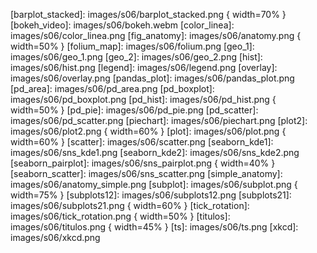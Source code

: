 
<!-- enlaces -->

[10libraries]: http://www.xavierdupre.fr/app/jupytalk/helpsphinx/notebooks/10_plotting_libraries.html
[bokeh]: https://bokeh.pydata.org/
[cartopy]: https://github.com/SciTools/cartopy
[folium]: http://python-visualization.github.io/folium/
[folium_ex]: https://nbviewer.jupyter.org/github/python-visualization/folium/tree/master/examples/
[MATLAB]: https://www.mathworks.com/products/matlab.html
[Matplotlib]: https://matplotlib.org/
[pandas]: https://pandas.pydata.org/
[Seaborn]: https://seaborn.pydata.org/
[seaborn_ex]: https://seaborn.pydata.org/examples/index.html
[sns_context]: https://seaborn.pydata.org/tutorial/aesthetics.html#temporarily-setting-figure-style
[sns_tutorial]: http://seaborn.pydata.org/tutorial.html

<!-- images -->
[barplot]: images/s06/barplot.png
[barplot_stacked]: images/s06/barplot_stacked.png { width=70% }
[bokeh_video]: images/s06/bokeh.webm
[color_linea]: images/s06/color_linea.png
[fig_anatomy]: images/s06/anatomy.png { width=50% }
[folium_map]: images/s06/folium.png
[geo_1]: images/s06/geo_1.png
[geo_2]: images/s06/geo_2.png
[hist]: images/s06/hist.png
[legend]: images/s06/legend.png
[overlay]: images/s06/overlay.png
[pandas_plot]: images/s06/pandas_plot.png
[pd_area]: images/s06/pd_area.png
[pd_boxplot]: images/s06/pd_boxplot.png
[pd_hist]: images/s06/pd_hist.png { width=50% }
[pd_pie]: images/s06/pd_pie.png
[pd_scatter]: images/s06/pd_scatter.png
[piechart]: images/s06/piechart.png
[plot2]: images/s06/plot2.png { width=60% }
[plot]: images/s06/plot.png { width=60% }
[scatter]: images/s06/scatter.png
[seaborn_kde1]: images/s06/sns_kde1.png
[seaborn_kde2]: images/s06/sns_kde2.png
[seaborn_pairplot]: images/s06/sns_pairplot.png { width=40% }
[seaborn_scatter]: images/s06/sns_scatter.png
[simple_anatomy]: images/s06/anatomy_simple.png
[subplot]: images/s06/subplot.png { width=75% }
[subplots12]: images/s06/subplots12.png
[subplots21]: images/s06/subplots21.png { width=60% }
[tick_rotation]: images/s06/tick_rotation.png { width=50% }
[titulos]: images/s06/titulos.png { width=45% }
[ts]: images/s06/ts.png
[xkcd]: images/s06/xkcd.png

<!-- notebooks -->
[nb_cartopy]: code/s06/geovisualizacion.ipynb
[nb_folium]: code/s06/folium.ipynb
[nb_mpl]: code/s06/visualizacion_con_matplotlib.ipynb
[nb_pd]: code/s06/visualizacion_con_pandas.ipynb
[nb_practice]: code/s06/practica.ipynb
[nb_pyplot]: code/s06/pyplot_ii.ipynb
[nb_snsbokeh]: code/s06/seaborn_bokeh.ipynb
[nb_solution]: code/s06/soluciones.ipynb
[practica_01]: images/s06/practica_01.png
[practica_01b]: images/s06/practica_01b.png
[practica_02]: images/s06/practica_02.png
[practica_02b]: images/s06/practica_02b.png
[practica_03]: images/s06/practica_03.png
[practica_04]: images/s06/practica_04.png
[practica_05]: images/s06/practica_05.png
[practica_06]: images/s06/practica_06.png
[practica_07]: images/s06/practica_07.png
[practica_08]: images/s06/practica_08.png
[practica_09]: images/s06/practica_09.png
[practica_10]: images/s06/practica_10.png
[practica_11]: images/s06/practica_11.png
[practica_12]: images/s06/practica_12.png
[practica_99]: images/s06/practica_99.png
